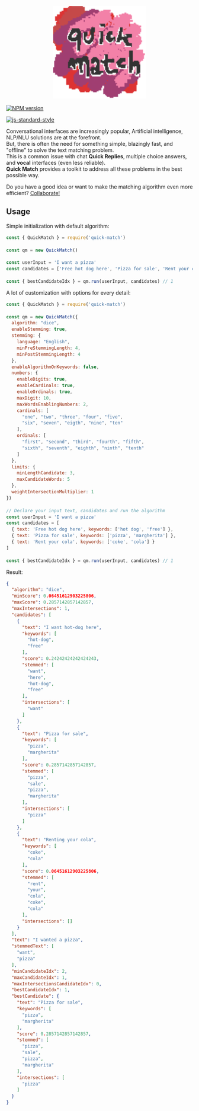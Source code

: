 <div align="center">
  <img src="https://github.com/alainrk/quick-match/raw/main/assets/logo.png" width="250" height="auto"/>
</div>

[![NPM version](https://img.shields.io/npm/v/quick-match.svg?style=flat)](https://www.npmjs.com/package/quick-match)
<!-- ![CI workflow](https://github.com/fastify/fastify-swagger/workflows/CI%20workflow/badge.svg) -->
[![js-standard-style](https://img.shields.io/badge/code%20style-standard-brightgreen.svg?style=flat)](https://standardjs.com/)

Conversational interfaces are increasingly popular, Artificial intelligence, NLP/NLU solutions are at the forefront.\
But, there is often the need for something simple, blazingly fast, and "offline" to solve the text matching problem.\
This is a common issue with chat **Quick Replies**, multiple choice answers, and **vocal** interfaces (even less reliable).\
**Quick Match** provides a toolkit to address all these problems in the best possible way.

Do you have a good idea or want to make the matching algorithm even more efficient? [Collaborate!](https://github.com/alainrk/quick-match/pulls)
## Usage

Simple initialization with default algorithm:

```js
const { QuickMatch } = require('quick-match')

const qm = new QuickMatch()

const userInput = 'I want a pizza'
const candidates = ['Free hot dog here', 'Pizza for sale', 'Rent your cola']

const { bestCandidateIdx } = qm.run(userInput, candidates) // 1
```

A lot of customization with options for every detail:

```js
const { QuickMatch } = require('quick-match')

const qm = new QuickMatch({
  algorithm: "dice",
  enableStemming: true,
  stemming: {
    language: "English",
    minPreStemmingLength: 4,
    minPostStemmingLength: 4
  },
  enableAlgorithmOnKeywords: false,
  numbers: {
    enableDigits: true,
    enableCardinals: true,
    enableOrdinals: true,
    maxDigit: 10,
    maxWordsEnablingNumbers: 2,
    cardinals: [
      "one", "two", "three", "four", "five",
      "six", "seven", "eigth", "nine", "ten"
    ],
    ordinals: [
      "first", "second", "third", "fourth", "fifth",
      "sixth", "seventh", "eighth", "ninth", "tenth"
    ]
  },
  limits: {
    minLengthCandidate: 3,
    maxCandidateWords: 5
  },
  weightIntersectionMultiplier: 1
})

// Declare your input text, candidates and run the algorithm
const userInput = 'I want a pizza'
const candidates = [
  { text: 'Free hot dog here', keywords: ['hot dog', 'free'] },
  { text: 'Pizza for sale', keywords: ['pizza', 'margherita'] },
  { text: 'Rent your cola', keywords: ['coke', 'cola'] }
]

const { bestCandidateIdx } = qm.run(userInput, candidates) // 1
```

Result:

```json
{
  "algorithm": "dice",
  "minScore": 0.06451612903225806,
  "maxScore": 0.2857142857142857,
  "maxIntersections": 1,
  "candidates": [
    {
      "text": "I want hot-dog here",
      "keywords": [
        "hot-dog",
        "free"
      ],
      "score": 0.24242424242424243,
      "stemmed": [
        "want",
        "here",
        "hot-dog",
        "free"
      ],
      "intersections": [
        "want"
      ]
    },
    {
      "text": "Pizza for sale",
      "keywords": [
        "pizza",
        "margherita"
      ],
      "score": 0.2857142857142857,
      "stemmed": [
        "pizza",
        "sale",
        "pizza",
        "margherita"
      ],
      "intersections": [
        "pizza"
      ]
    },
    {
      "text": "Renting your cola",
      "keywords": [
        "coke",
        "cola"
      ],
      "score": 0.06451612903225806,
      "stemmed": [
        "rent",
        "your",
        "cola",
        "coke",
        "cola"
      ],
      "intersections": []
    }
  ],
  "text": "I wanted a pizza",
  "stemmedText": [
    "want",
    "pizza"
  ],
  "minCandidateIdx": 2,
  "maxCandidateIdx": 1,
  "maxIntersectionsCandidateIdx": 0,
  "bestCandidateIdx": 1,
  "bestCandidate": {
    "text": "Pizza for sale",
    "keywords": [
      "pizza",
      "margherita"
    ],
    "score": 0.2857142857142857,
    "stemmed": [
      "pizza",
      "sale",
      "pizza",
      "margherita"
    ],
    "intersections": [
      "pizza"
    ]
  }
}
```
